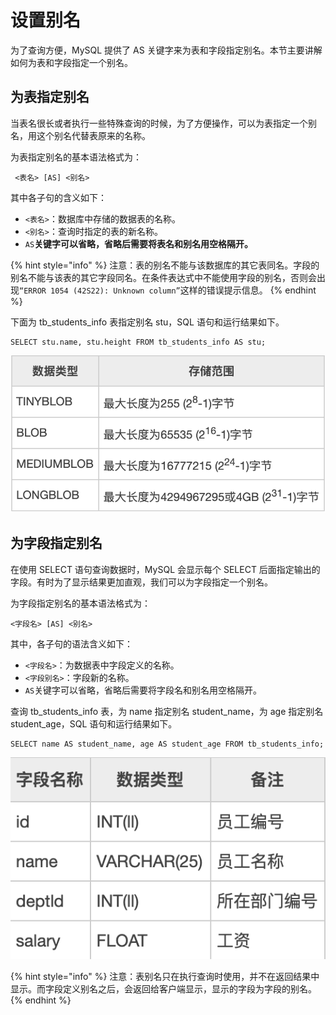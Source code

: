 # 设置别名

为了查询方便，MySQL 提供了 AS 关键字来为表和字段指定别名。本节主要讲解如何为表和字段指定一个别名。

##  为表指定别名

 当表名很长或者执行一些特殊查询的时候，为了方便操作，可以为表指定一个别名，用这个别名代替表原来的名称。

 为表指定别名的基本语法格式为：

```text
 <表名> [AS] <别名>
```

 其中各子句的含义如下：

*  `<表名>`：数据库中存储的数据表的名称。
*  `<别名>`：查询时指定的表的新名称。
*  `AS`**关键字可以省略，省略后需要将表名和别名用空格隔开。**

{% hint style="info" %}
注意：表的别名不能与该数据库的其它表同名。字段的别名不能与该表的其它字段同名。在条件表达式中不能使用字段的别名，否则会出现`“ERROR 1054 (42S22): Unknown column”`这样的错误提示信息。
{% endhint %}

 下面为 tb\_students\_info 表指定别名 stu，SQL 语句和运行结果如下。

```text
SELECT stu.name, stu.height FROM tb_students_info AS stu;
```

![](../.gitbook/assets/image%20%286%29.png)

##  为字段指定别名

 在使用 SELECT 语句查询数据时，MySQL 会显示每个 SELECT 后面指定输出的字段。有时为了显示结果更加直观，我们可以为字段指定一个别名。

 为字段指定别名的基本语法格式为：

```text
<字段名> [AS] <别名>
```

 其中，各子句的语法含义如下：

*  `<字段名>`：为数据表中字段定义的名称。
*  `<字段别名>`：字段新的名称。
*  `AS`关键字可以省略，省略后需要将字段名和别名用空格隔开。

 查询 tb\_students\_info 表，为 name 指定别名 student\_name，为 age 指定别名 student\_age，SQL 语句和运行结果如下。

```text
SELECT name AS student_name, age AS student_age FROM tb_students_info;
```

![](../.gitbook/assets/image%20%289%29.png)

{% hint style="info" %}
注意：表别名只在执行查询时使用，并不在返回结果中显示。而字段定义别名之后，会返回给客户端显示，显示的字段为字段的别名。
{% endhint %}


